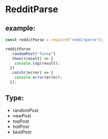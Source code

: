 # RedditParse

## example:

```javascript
const redditParse = require("redditparse");

redditParse
  .randomPost("funny")
  .then((result) => {
    console.log(result);
  })
  .catch((error) => {
    console.error(error);
  });
```

## Type:

- randomPost
- newPost
- topPost
- hotPost
- bestPost
